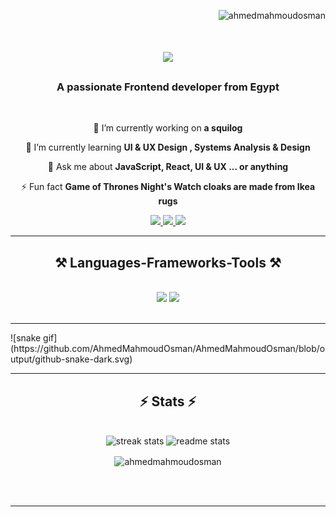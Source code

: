 <p align="right"> <img src="https://komarev.com/ghpvc/?username=ahmedmahmoudosman&label=Profile%20views&color=0e75b6&style=flat" alt="ahmedmahmoudosman" /> </p>

<h1 align="center">
    <img src="https://readme-typing-svg.herokuapp.com/?font=Righteous&size=35&center=true&vCenter=true&width=500&height=70&duration=4000&lines=Hi+There!+👋;+I'm+Ahmed+Mahmoud!;" />
</h1>

<h3 align="center">A passionate Frontend developer from Egypt</h3>

<br/>

<div align="center">
 
 🔭 I’m currently working on **a squilog**
 
 🌱 I’m currently learning **UI & UX Design , Systems Analysis & Design**

💬 Ask me about **JavaScript, React, UI & UX ... or anything**

⚡ Fun fact **Game of Thrones Night's Watch cloaks are made from Ikea rugs**

 </div>
 
<div align="center"> 
  <a href="mailto:ahmedmahmpudhussien393@gmail.com">
    <img src="https://img.shields.io/badge/Gmail-333333?style=for-the-badge&logo=gmail&logoColor=red" />
  </a>
  <a href="www.linkedin.com/in/ahmed-mahmoud-osman" target="_blank">  
    <img src="https://img.shields.io/badge/LinkedIn-0077B5?style=for-the-badge&logo=linkedin&logoColor=white" target="_blank" />
  </a>
  <a href="https://salesp07.github.i" target="_blank">
     <img src="https://img.shields.io/badge/Portfolio-FF5722?style=for-the-badge&logo=todoist&logoColor=white" target="_blank" /> <!-- sqlite, safari, google-chrome are other good icon options -->
  </a>
</div>

 <hr/>
 
<h2 align="center">⚒️ Languages-Frameworks-Tools ⚒️</h2>
<br/>
<div align="center">
    <img src="https://skillicons.dev/icons?i=react,bootstrap,mui,html,css,vscode,github,figma,tailwind,git,xd" />
    <img src="https://skillicons.dev/icons?i=javascript,typescript,firebase,nextjs,notion,npm,vscode,webstorm,vite" /><br>
</div>

<br/>
<hr/>
![snake gif](https://github.com/AhmedMahmoudOsman/AhmedMahmoudOsman/blob/output/github-snake-dark.svg)

<hr/>





<h2 align="center">⚡ Stats ⚡</h2>
<br>
<div align=center>
  <img width=390 src="https://github-readme-streak-stats-salesp07.vercel.app/?user=ahmedmahmoudosman&count_private=true&theme=react&border_radius=10" alt="streak stats"/>
  <img width=390 src="https://github-readme-stats-salesp07.vercel.app/api?username=ahmedmahmoudosman&count_private=true&show_icons=true&theme=react&rank_icon=github&border_radius=10" alt="readme stats" />
  <br/>


  <p><img align="center"  width=325 src="https://github-readme-stats.vercel.app/api/top-langs?username=ahmedmahmoudosman&show_icons=true&locale=en&layout=compact&theme=react&border_radius=10&size_weight=0.5&count_weight=0.5&exclude_repo=github-readme-stats" alt="ahmedmahmoudosman" /></p>

  
</div>

<br/><br/>

<hr/>

<br/>
